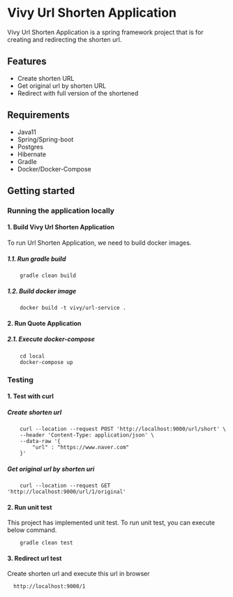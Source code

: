 # Vivy Url Shorten Application

Vivy Url Shorten Application is a spring framework project that is for creating and redirecting the shorten url.

## Features
- Create shorten URL
- Get original url by shorten URL
- Redirect with full version of the shortened

## Requirements
* Java11
* Spring/Spring-boot
* Postgres
* Hibernate
* Gradle
* Docker/Docker-Compose

## Getting started

### Running the application locally

#### 1. Build Vivy Url Shorten Application

To run Url Shorten Application, we need to build docker images.

##### 1.1. Run gradle build
```
    gradle clean build
```

##### 1.2. Build docker image
```
    docker build -t vivy/url-service .
```

#### 2. Run Quote Application

##### 2.1. Execute docker-compose
```
    cd local
    docker-compose up
```
### Testing

#### 1. Test with curl
##### Create shorten url
```
    curl --location --request POST 'http://localhost:9000/url/short' \
    --header 'Content-Type: application/json' \
    --data-raw '{
        "url" : "https://www.naver.com"
    }'
```

##### Get original url by shorten uri

```
    curl --location --request GET 'http://localhost:9000/url/1/original'
```

#### 2. Run unit test

This project has implemented unit test.
To run unit test, you can execute below command.
```
    gradle clean test 
```

#### 3. Redirect url test

Create shorten url and execute this url in browser
```
  http://localhost:9000/1
```